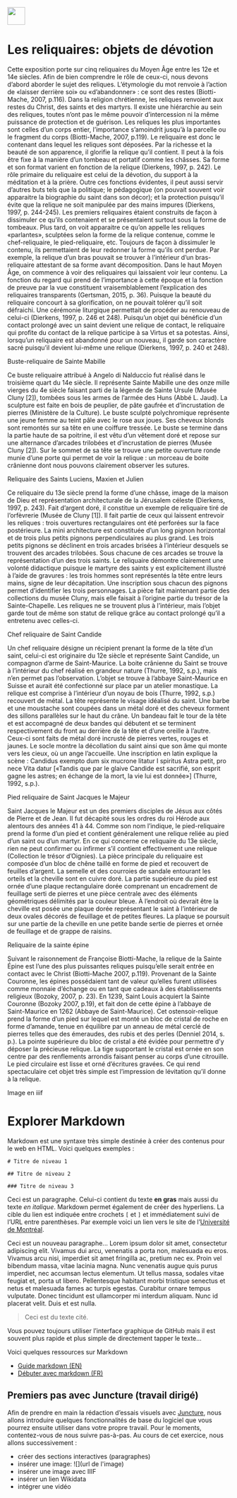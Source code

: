 <a href="https://juncture-digital.org"><img src="https://raw.githubusercontent.com/digitalArtHistory/recits-numeriques/main/images/btn_juncture.svg" style="height:40px"></a>

<param ve-config 
       title="depart" 
       banner="/images/ViennaDioscoridesFolio483vBirds.jpg" 
       layout="vertical">


# Les reliquaires: objets de dévotion

Cette exposition porte sur cinq reliquaires du Moyen Âge entre les 12e et 14e siècles. Afin de bien comprendre le rôle de ceux-ci, nous devons d’abord aborder le sujet des reliques. L’étymologie du mot renvoie à l’action de «laisser derrière soi» ou «d’abandonner» : ce sont des restes (Biotti-Mache, 2007, p.116). Dans la religion chrétienne, les reliques renvoient aux restes du Christ, des saints et des martyrs. Il existe une hiérarchie au sein des reliques, toutes n’ont pas le même pouvoir d’intercession ni la même puissance de protection et de guérison. Les reliques les plus importantes sont celles d’un corps entier, l’importance s’amoindrit jusqu’à la parcelle ou le fragment du corps (Biotti-Mache, 2007, p.119). Le reliquaire est donc le contenant dans lequel les reliques sont déposées. Par la richesse et la beauté de son apparence, il glorifie la relique qu’il contient. Il peut à la fois être fixe à la manière d’un tombeau et portatif comme les châsses. Sa forme et son format varient en fonction de la relique (Dierkens, 1997, p. 242). Le rôle primaire du reliquaire est celui de la dévotion, du support à la méditation et à la prière. Outre ces fonctions évidentes, il peut aussi servir d’autres buts tels que la politique; le pédagogique (on pouvait souvent voir apparaitre la biographie du saint dans son décor); et la protection puisqu’il évite que la relique ne soit manipulée par des mains impures (Dierkens, 1997, p. 244-245). Les premiers reliquaires étaient construits de façon à dissimuler ce qu’ils contenaient et se présentaient surtout sous la forme de tombeaux. Plus tard, on voit apparaitre ce qu’on appelle les reliques «parlantes», sculptées selon la forme de la relique contenue, comme le chef-reliquaire, le pied-reliquaire, etc. Toujours de façon à dissimuler le contenu, ils permettaient de leur redonner la forme qu’ils ont perdue. Par exemple, la relique d’un bras pouvait se trouver à l’intérieur d’un bras-reliquaire attestant de sa forme avant décomposition. Dans le haut Moyen Âge, on commence à voir des reliquaires qui laissaient voir leur contenu. La fonction du regard qui prend de l’importance à cette époque et la fonction de preuve par la vue constituent vraisemblablement l’explication des reliquaires transparents (Gertsman, 2015, p. 36). Puisque la beauté du reliquaire concourt à sa glorification, on ne pouvait tolérer qu’il soit défraichi. Une cérémonie liturgique permettait de procéder au renouveau de celui-ci (Dierkens, 1997, p. 246 et 248). Puisqu’un objet qui bénéficie d’un contact prolongé avec un saint devient une relique de contact, le reliquaire qui profite du contact de la relique participe à sa Virtus et sa potestas. Ainsi, lorsqu’un reliquaire est abandonné pour un nouveau, il garde son caractère sacré puisqu’il devient lui-même une relique (Dierkens, 1997, p. 240 et 248). 

 Buste-reliquaire de Sainte Mabille

Ce buste reliquaire attribué à Angelo di Nalduccio fut réalisé dans le troisième quart du 14e siècle. Il représente Sainte Mabille une des onze mille vierges du 4e siècle faisant parti de la légende de Sainte Ursule (Musée Cluny [2]), tombées sous les armes de l’armée des Huns (Abbé L. Jaud). La sculpture est faite en bois de peuplier, de pâte gaufrée et d’incrustation de pierres (Ministère de la Culture). Le buste sculpté polychromique représente une jeune femme au teint pâle avec le rose aux joues. Ses cheveux blonds sont remontés sur sa tête en une coiffure tressée. Le buste se termine dans la partie haute de sa poitrine, il est vêtu d’un vêtement doré et repose sur une alternance d’arcades trilobées et d’incrustation de pierres (Musée Cluny [2]). Sur le sommet de sa tête se trouve une petite ouverture ronde munie d’une porte qui permet de voir la relique : un morceau de boite crânienne dont nous pouvons clairement observer les sutures. 
<param ve-graphic 
  url="https://www.musee-moyenage.fr/cache/media/oeuvres/60-buste-reliquaire-de-sainte-mabille/buste-reliquaire-de-sainte-mabille/s,900-4d2b0f.jpg" 
  title="Buste reliquaire de Sainte Mabille" /> 
  

 Reliquaire des Saints Luciens, Maxien et Julien

Ce reliquaire du 13e siècle prend la forme d’une châsse, image de la maison de Dieu et représentation architecturale de la Jérusalem céleste (Dierkens, 1997, p. 243). Fait d’argent doré, il constitue un exemple de reliquaire tiré de l’orfèvrerie (Musée de Cluny [1]). Il fait partie de ceux qui laissent entrevoir les reliques : trois ouvertures rectangulaires ont été perforées sur la face postérieure. La mini architecture est constituée d’un long pignon horizontal et de trois plus petits pignons perpendiculaires au plus grand. Les trois petits pignons se déclinent en trois arcades brisées à l’intérieur desquels se trouvent des arcades trilobées. Sous chacune de ces arcades se trouve la représentation d’un des trois saints. Le reliquaire démontre clairement une volonté didactique puisque le martyre des saints y est explicitement illustré à l’aide de gravures : les trois hommes sont représentés la tête entre leurs mains, signe de leur décapitation. Une inscription sous chacun des pignons permet d’identifier les trois personnages. La pièce fait maintenant partie des collections du musée Cluny, mais elle faisait à l’origine partie du trésor de la Sainte-Chapelle. Les reliques ne se trouvent plus à l’intérieur, mais l’objet garde tout de même son statut de relique grâce au contact prolongé qu’il a entretenu avec celles-ci. 

<param ve-graphic 
  url="https://www.musee-moyenage.fr/cache/media/oeuvres/41-reliquaire-des-saints-lucien-maxien-et-julien/reliquaire%20des%20saints%20lucien,%20maxien%20et%20julien%20-1/s,900-6dca78.jpg" 
  title="Reliquaire des Saints Lucien, Maxien et Julien" />


Chef reliquaire de Saint Candide

Un chef reliquaire désigne un récipient prenant la forme de la tête d’un saint, celui-ci est originaire du 12e siècle et représente Saint Candide, un compagnon d’arme de Saint-Maurice. La boite crânienne du Saint se trouve à l’intérieur du chef réalisé en grandeur nature (Thurre, 1992, s.p.), mais n’en permet pas l’observation. L’objet se trouve à l’abbaye Saint-Maurice en Suisse et aurait été confectionné sur place par un atelier monastique. La relique est comprise à l’intérieur d’un noyau de bois (Thurre, 1992, s.p.) recouvert de métal. La tête représente le visage idéalisé du saint. Une barbe et une moustache sont coupées dans un métal doré et des cheveux forment des sillons parallèles sur le haut du crâne. Un bandeau fait le tour de la tête et est accompagné de deux bandes qui débutent et se terminent respectivement du front au derrière de la tête et d’une oreille à l’autre. Ceux-ci sont faits de métal doré incrusté de pierres vertes, rouges et jaunes. Le socle montre la décollation du saint ainsi que son âme qui monte vers les cieux, où un ange l’accueille. Une inscription en latin explique la scène : Candidus exempto dum six mucrone litatur I spiritus Astra petit, pro nece Vita datur [«Tandis que par le glaive Candide est sacrifié, son esprit gagne les astres; en échange de la mort, la vie lui est donnée»] (Thurre, 1992, s.p.). 
<param ve-graphic 
  url="https://omci.inha.fr/files/large/300/St_Maurice_Agaune_gen.jpg" 
  title="Chef reliquaire de Saint Candide" />
  
Pied reliquaire de Saint Jacques le Majeur

Saint Jacques le Majeur est un des premiers disciples de Jésus aux côtés de Pierre et de Jean. Il fut décapité sous les ordres du roi Hérode aux alentours des années 41 à 44. Comme son nom l’indique, le pied-reliquaire prend la forme d’un pied et contient généralement une relique reliée au pied d’un saint ou d’un martyr. En ce qui concerne ce reliquaire du 13e siècle, rien ne peut confirmer ou infirmer s’il contient effectivement une relique (Collection le trésor d’Oignies). La pièce principale du reliquaire est composée d’un bloc de chêne taillé en forme de pied et recouvert de feuilles d’argent. La semelle et des courroies de sandale entourant les orteils et la cheville sont en cuivre doré. La partie supérieure du pied est ornée d’une plaque rectangulaire dorée comprenant un encadrement de feuillage serti de pierres et une pièce centrale avec des éléments géométriques délimités par la couleur bleue. À l’endroit où devrait être la cheville est posée une plaque dorée représentant le saint à l’intérieur de deux ovales décorés de feuillage et de petites fleures. La plaque se poursuit sur une partie de la cheville en une petite bande sertie de pierres et ornée de feuillage et de grappe de raisins. 
<param ve-graphic 
  url="https://wp.fr.aleteia.org/wp-content/uploads/sites/6/2021/08/3-Pied-reliquaire-de-saint-Jacques-le-Majeur.-Namur-Photo-TreM.a-Muse%CC%81e-des-Arts-anciens-du-Namurois-Tre%CC%81sor-dOignies.jpg?w=1280&crop=1" 
  title="Pied reliquaire de Saint Jacques le Majeur" />
  
Reliquaire de la sainte épine  

Suivant le raisonnement de Françoise Biotti-Mache, la relique de la Sainte Épine est l’une des plus puissantes reliques puisqu’elle serait entrée en contact avec le Christ (Biotti-Mache 2007, p.119). Provenant de la Sainte Couronne, les épines possédaient tant de valeur qu’elles furent utilisées comme monnaie d’échange ou en tant que cadeaux à des établissements religieux (Bozoky, 2007, p. 23). En 1239, Saint Louis acquiert la Sainte Couronne (Bozoky 2007, p.19), et fait don de cette épine à l’abbaye de Saint-Maurice en 1262 (Abbaye de Saint-Maurice). Cet ostensoir-relique prend la forme d’un pied sur lequel est monté un bloc de cristal de roche en forme d’amande, tenue en équilibre par un anneau de métal cerclé de pierres telles que des émeraudes, des rubis et des perles (Denniel 2014, s. p.). La pointe supérieure du bloc de cristal a été évidée pour permettre d’y déposer la précieuse relique. La tige supportant le cristal est ornée en son centre par des renflements arrondis faisant penser au corps d’une citrouille. Le pied circulaire est lisse et orné d’écritures gravées. Ce qui rend spectaculaire cet objet très simple est l’impression de lévitation qu’il donne à la relique. 
<param ve-graphic 
  url="https://www.narthex.fr/blogs/orfevrerie/images-g-denniel/vignette-reliquaire-de-la-sainte-epine-c-tresor-de.jpg/image_preview" 
  title="Reliquaire de la Sainte Épine" />
<param ve-video id="xLrPnmH-yLo" title="Reliquaire de la Sainte Épine" start="1" />
  
 Image en iiif
  <param ve-image 
    manifest="https://gallica.bnf.fr/iiif/ark:/12148/btv1b102274285/manifest.json" />
    

# Explorer Markdown

Markdown est une syntaxe très simple destinée à créer des contenus pour le web en HTML. Voici quelques exemples :

```
# Titre de niveau 1

## Titre de niveau 2

### Titre de niveau 3
```

Ceci est un paragraphe. Celui-ci contient du texte **en gras** mais aussi du texte *en italique*. Markdown permet également de créer des hyperliens. La cible du lien est indiquée entre crochets `[` et `]` et immédiatement suivi de l’URL entre parenthèses. Par exemple voici un lien vers le site de l’[Université de Montréal](http://www.umontreal.ca).

Ceci est un nouveau paragraphe...  Lorem ipsum dolor sit amet, consectetur adipiscing elit. Vivamus dui arcu, venenatis a porta non, malesuada eu eros. Vivamus arcu nisi, imperdiet sit amet fringilla ac, pretium nec ex. Proin vel bibendum massa, vitae lacinia magna. Nunc venenatis augue quis purus imperdiet, nec accumsan lectus elementum. Ut tellus massa, sodales vitae feugiat et, porta ut libero. Pellentesque habitant morbi tristique senectus et netus et malesuada fames ac turpis egestas. Curabitur ornare tempus vulputate. Donec tincidunt est ullamcorper mi interdum aliquam. Nunc id placerat velit. Duis et est nulla. 

> Ceci est du texte cité.

Vous pouvez toujours utiliser l’interface graphique de GitHub mais il est souvent plus rapide et plus simple de directement tapper le texte...

Voici quelques ressources sur Markdown
- [Guide markdown (EN)](https://docs.github.com/en/get-started/writing-on-github/getting-started-with-writing-and-formatting-on-github/basic-writing-and-formatting-syntax)
- [Débuter avec markdown (FR)](https://programminghistorian.org/fr/lecons/debuter-avec-markdown)

## Premiers pas avec Juncture (travail dirigé)

Afin de prendre en main la rédaction d’essais visuels avec [Juncture](https://juncture-digital.org/), nous allons introduire quelques fonctionnalités de base du logiciel que vous pourrez ensuite utiliser dans votre propre travail. Pour le moments, contentez-vous de nous suivre pas-à-pas. Au cours de cet exercice, nous allons successivement :
- créer des sections interactives (paragraphes)
- insérer une image: ![](url de l'image)
- insérer une image avec IIIF
- insérer un lien Wikidata
- intégrer une vidéo





